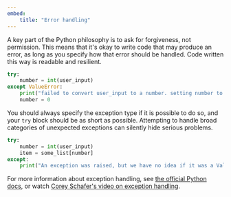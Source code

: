 ```yaml
---
embed:
    title: "Error handling"
---
```

A key part of the Python philosophy is to ask for forgiveness, not permission. This means that it's okay to write code that may produce an error, as long as you specify how that error should be handled. Code written this way is readable and resilient.
```py
try:
    number = int(user_input)
except ValueError:
    print("failed to convert user_input to a number. setting number to 0.")
    number = 0
```
You should always specify the exception type if it is possible to do so, and your `try` block should be as short as possible. Attempting to handle broad categories of unexpected exceptions can silently hide serious problems.
```py
try:
    number = int(user_input)
    item = some_list[number]
except:
    print("An exception was raised, but we have no idea if it was a ValueError or an IndexError.")
```
For more information about exception handling, see [the official Python docs](https://docs.python.org/3/tutorial/errors.html), or watch [Corey Schafer's video on exception handling](https://www.youtube.com/watch?v=NIWwJbo-9_8).
